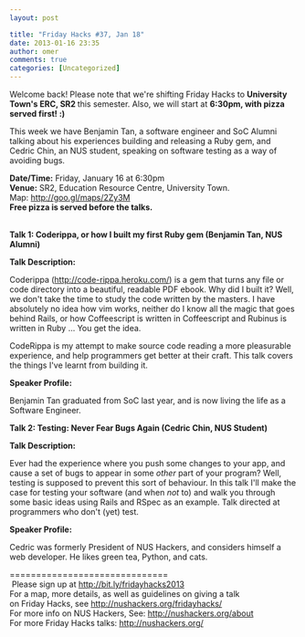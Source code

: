 ```yaml
---
layout: post

title: "Friday Hacks #37, Jan 18"
date: 2013-01-16 23:35
author: omer
comments: true
categories: [Uncategorized]
---
```

<p>Welcome back! Please note that we're shifting Friday Hacks to <b>University Town's ERC, SR2 </b>this semester. Also, we will start at <b>6:30pm, with pizza served first! :)</b></div><br>
<div></p>
<p>This week we have Benjamin Tan, a software engineer and SoC Alumni talking about his experiences building and releasing a Ruby gem, and Cedric Chin, an NUS student, speaking on software testing as a way of avoiding bugs.</p>
<div>
<div>
<div><b>Date/Time:</b> Friday, January 16 at 6:30pm</div>
<div><b>Venue:</b> SR2, Education Resource Centre, University Town. Map: <a href="http://goo.gl/maps/2Zy3M" target="_blank">http://goo.gl/maps/2Zy3M</a></div>
</div>
<div><b>Free pizza is served before the talks.</b></div><br>
</div>
<div></div>
<p><b>Talk 1: Coderippa, or how I built my first Ruby gem (Benjamin Tan, NUS Alumni)</b></p>
<div></div>
<div><b>Talk Description:</b></div>
<p>Coderippa (<a href="http://code-rippa.heroku.com/" target="_blank">http://code-rippa.heroku.com/</a><wbr />) is a gem that turns any file or code directory into a beautiful, readable PDF ebook. Why did I built it? Well, we don't take the time to study the code written by the masters. I have absolutely no idea how vim works, neither do I know all the magic that goes behind Rails, or how Coffeescript is written in Coffeescript and Rubinus is written in Ruby ... You get the idea.</p>
<p>CodeRippa is my attempt to make source code reading a more pleasurable experience, and help programmers get better at their craft. This talk covers the things I've learnt from building it.</p>
<div></div>
<div><b>Speaker Profile: </b></div>
<p>Benjamin Tan graduated from SoC last year, and is now living the life as a Software Engineer.</p>
<p><b>Talk 2: </b><b>Testing: Never Fear Bugs Again (Cedric Chin, NUS Student)</b></p>
<div><b>Talk Description: </b></div>
<p>Ever had the experience where you push some changes to your app, and cause a set of bugs to appear in some <i>other</i> part of your program? Well, testing is supposed to prevent this sort of behaviour. In this talk I'll make the case for testing your software (and when <i>not</i> to) and walk you through some basic ideas using Rails and RSpec as an example. Talk directed at programmers who don't (yet) test.</p>
<div><b>Speaker Profile:</b></div>
<p>Cedric was formerly President of NUS Hackers, and considers himself a web developer. He likes green tea, Python, and cats.</p>
<div>==============================</div>
<div> Please sign up at <a href="http://bit.ly/fridayhacks2013" target="_blank">http://bit.ly/<wbr />fridayhacks2013</a></div>
<div></div>
<div>
<div>
<div dir="ltr">
<div>
<div>For a map, more details, as well as guidelines on giving a talk on Friday Hacks, see <a href="http://nushackers.org/fridayhacks/" target="_blank">http://nushackers.org/<wbr />fridayhacks/</a></div>
<div>For more info on NUS Hackers, See: <a href="http://nushackers.org/about" target="_blank">http://nushackers.org/<wbr />about</a></div>
<div>For more Friday Hacks talks: <a href="http://nushackers.org/" target="_blank">http:<wbr />//nushackers.org/</a></div>
&nbsp;

</div>
</div>
<div></div>
</div>
</div>
<div></div>
&nbsp;
